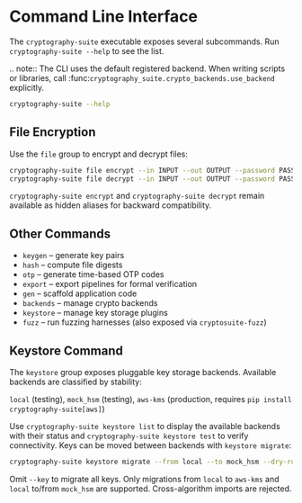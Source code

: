 # Command Line Interface

The ``cryptography-suite`` executable exposes several subcommands. Run
``cryptography-suite --help`` to see the list.

.. note::
   The CLI uses the default registered backend. When writing scripts or
   libraries, call :func:`cryptography_suite.crypto_backends.use_backend`
   explicitly.

```bash
cryptography-suite --help
```

## File Encryption

Use the ``file`` group to encrypt and decrypt files:

```bash
cryptography-suite file encrypt --in INPUT --out OUTPUT --password PASS
cryptography-suite file decrypt --in INPUT --out OUTPUT --password PASS
```

`cryptography-suite encrypt` and `cryptography-suite decrypt` remain available
as hidden aliases for backward compatibility.

## Other Commands

- ``keygen`` – generate key pairs
- ``hash`` – compute file digests
- ``otp`` – generate time-based OTP codes
- ``export`` – export pipelines for formal verification
- ``gen`` – scaffold application code
- ``backends`` – manage crypto backends
- ``keystore`` – manage key storage plugins
- ``fuzz`` – run fuzzing harnesses (also exposed via ``cryptosuite-fuzz``)

## Keystore Command

The ``keystore`` group exposes pluggable key storage backends.  Available
backends are classified by stability:

``local`` (testing), ``mock_hsm`` (testing), ``aws-kms`` (production,
requires ``pip install cryptography-suite[aws]``)

Use ``cryptography-suite keystore list`` to display the available backends
with their status and ``cryptography-suite keystore test`` to verify
connectivity.  Keys can be moved between backends with ``keystore migrate``:

```bash
cryptography-suite keystore migrate --from local --to mock_hsm --dry-run
```

Omit ``--key`` to migrate all keys.  Only migrations from ``local`` to
``aws-kms`` and ``local`` to/from ``mock_hsm`` are supported.  Cross-algorithm
imports are rejected.

